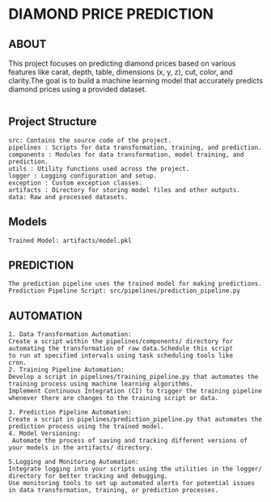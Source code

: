 # DIAMOND PRICE PREDICTION
 

## ABOUT 

 This project focuses on predicting diamond prices based on various features like carat, depth, table, dimensions (x, y, z), cut, color, and clarity.The goal is to build a machine learning model that accurately predicts diamond prices using a provided dataset.
```bash

```

## Project Structure

```
src: Contains the source code of the project.
pipelines : Scripts for data transformation, training, and prediction.
components : Modules for data transformation, model training, and prediction.
utils : Utility functions used across the project.
logger : Logging configuration and setup.
exception : Custom exception classes.
artifacts : Directory for storing model files and other outputs.
data: Raw and processed datasets.

```

## Models
```The trained machine learning model is saved in the artifacts/ directory.
Trained Model: artifacts/model.pkl
```

## PREDICTION
```
The prediction pipeline uses the trained model for making predictions.
Prediction Pipeline Script: src/pipelines/prediction_pipeline.py
```
## AUTOMATION 
```
1. Data Transformation Automation:
Create a script within the pipelines/components/ directory for 
automating the transformation of raw data.Schedule this script
to run at specified intervals using task scheduling tools like
cron.
2. Training Pipeline Automation:
Develop a script in pipelines/training_pipeline.py that automates the training process using machine learning algorithms.
Implement Continuous Integration (CI) to trigger the training pipeline whenever there are changes to the training script or data.

3. Prediction Pipeline Automation:
Create a script in pipelines/prediction_pipeline.py that automates the prediction process using the trained model.
4. Model Versioning:
 Automate the process of saving and tracking different versions of your models in the artifacts/ directory.

5.Logging and Monitoring Automation:
Integrate logging into your scripts using the utilities in the logger/ directory for better tracking and debugging.
Use monitoring tools to set up automated alerts for potential issues in data transformation, training, or prediction processes.





 

